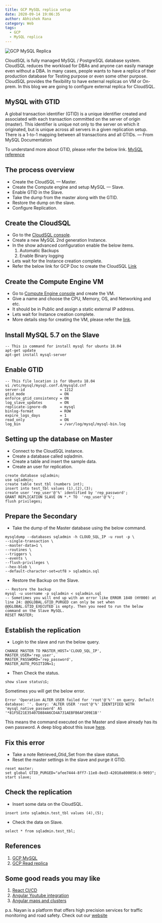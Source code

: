 ```yaml
---
title: GCP MySQL replica setup
date: 2020-09-14 19:06:35
author: Abhishek Rana
category: Web
tags:
  - GCP
  - MySQL replica
---
```


![GCP MySQL Replica](/blog/Web/akr-replica-setup/banner.png)

CloudSQL is fully managed MySQL / PostgreSQL database system. CloudSQL reduces the workload for DBAs and anyone can easily manage even without a DBA. In many cases, people wants to have a replica of their production database for Testing purpose or even some other purpose. CloudSQL provides the flexibility to have external replicas on VM or On-prem. In this blog we are going to configure external replica for CloudSQL.

## MySQL with GTID
A global transaction identifier (GTID) is a unique identifier created and associated with each transaction committed on the server of origin (master). This identifier is unique not only to the server on which it originated, but is unique across all servers in a given replication setup. There is a 1-to-1 mapping between all transactions and all GTIDs. — From MySQL Documentation

To understand more about GTID, please refer the below link. [MySQL reference](https://dev.mysql.com/doc/refman/5.6/en/replication-gtids-concepts.html)

## The process overview
- Create the CloudSQL — Master.
- Create the Compute engine and setup MySQL — Slave.
- Enable GTID in the Slave.
- Take the dump from the master along with the GTID.
- Restore the dump on the slave.
- Configure Replication.

## Create the CloudSQL
- Go to the [CloudSQL console](https://console.cloud.google.com/sql/).
- Create a new MySQL 2nd generation Instance.
- In the show advanced configuration enable the below items.
  1. Automatic Backups
  2. Enable Binary logging
- Lets wait for the Instance creation complete.
- Refer the below link for GCP Doc to create the CloudSQL [Link](https://cloud.google.com/sql/docs/mysql/create-instance)

## Create the Compute Engine VM
- Go to [Compute Engine console](https://console.cloud.google.com/compute/instancesAdd) and create the VM.
- Give a name and choose the CPU, Memory, OS, and Networking and etc.
- It should be in Public and assign a static external IP address.
- Lets wait for Instance creation complete.
- More details step for creating the VM, please refer the [link](https://cloud.google.com/compute/docs/instances/create-start-instance).

## Install MySQL 5.7 on the Slave
```
-- This is command for install mysql for ubuntu 18.04
apt-get update
apt-get install mysql-server
```

## Enable GTID
```
-- This file location is for Ubuntu 18.04
vi /etc/mysql/mysql.conf.d/mysqld.cnf
server-id                = 1212
gtid_mode                = ON
enforce_gtid_consistency = ON
log_slave_updates        = ON
replicate-ignore-db      = mysql
binlog-format            = ROW
expire_logs_days         = 1
read_only                = ON
log_bin                  = /var/log/mysql/mysql-bin.log
```

## Setting up the database on Master
- Connect to the CloudSQL instance.
- Create a database called sqladmin.
- Create a table and insert the sample data.
- Create an user for replication.

```
create database sqladmin;
use sqladmin;
create table test_tbl (numbers int);
insert into test_tbl values (1),(2),(3);
create user 'rep_user'@'%' identified by 'rep_password';
GRANT REPLICATION SLAVE ON *.* TO  'rep_user'@'%';
flush privileges;
```

## Prepare the Secondary
- Take the dump of the Master database using the below command.
```
mysqldump --databases sqladmin -h CLOUD_SQL_IP -u root -p \ 
--single-transaction \
--master-data=1 \
--routines \
--triggers \
--events \
--flush-privileges \
--hex-blob \
--default-character-set=utf8 > sqladmin.sql
```

- Restore the Backup on the Slave.
```
-- Restore the backup
mysql -u username -p sqladmin < sqladmin.sql
-- Sometimes you will end up with an error like ERROR 1840 (HY000) at line 24: @@GLOBAL.GTID_PURGED can only be set when @@GLOBAL.GTID_EXECUTED is empty. Then you need to run the below command on the Slave MySQL.
RESET MASTER;
```

## Establish the replication
- Login to the slave and run the below query.
```
CHANGE MASTER TO MASTER_HOST='CLOUD_SQL_IP', 
MASTER_USER='rep_user', 
MASTER_PASSWORD='rep_password', 
MASTER_AUTO_POSITION=1;
```
- Then Check the status.
```
show slave status\G;
```

Sometimes you will get the below error.
```
Error 'Operation ALTER USER failed for 'root'@'%'' on query. Default database: ''. Query: 'ALTER USER 'root'@'%' IDENTIFIED WITH 'mysql_native_password' AS '*81F5E21E35407D884A6CD4A731AEBFB6AF209E1B''
```
This means the command executed on the Master and slave already has its own password. A deep blog about this issue [here](https://avdeo.com/2015/03/04/restoring-slave-when-gtid-is-enabled-on-master/).

## Fix this error
- Take a note Retrieved_Gtid_Set from the slave status.
- Reset the master settings in the slave and purge it GTID.
```
reset master;
set global GTID_PURGED="afee7444-8ff7-11e8-8ed3-42010a800056:8-9093";
start slave;
```

## Check the replication
- Insert some data on the CloudSQL.
```
insert into sqladmin.test_tbl values (4),(5);
```
- Check the data on Slave.
```
select * from sqladmin.test_tbl;
```

## References
1. [GCP MySQL](https://cloud.google.com/sql/docs/mysql)
2. [GCP Read replica](https://cloud.google.com/sql/docs/mysql/replication/create-replica)

## Some good reads you may like
1. [React CI/CD](https://nayan.co/blog/Web/react-cicd/)
2. [Angular Youtube integration](https://nayan.co/blog/Web/angular-youtube/)
3. [Angular maps and clusters](https://nayan.co/blog/Web/angular-maps/)

p.s. Nayan is a platform that offers high precision services for traffic monitoring and road safety. Check out our [website](https://nayan.co)